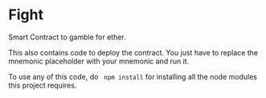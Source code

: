 # Fight
Smart Contract to gamble for ether.

This also contains code to deploy the contract. You just have to replace the mnemonic placeholder with your mnemonic and run it.

To use any of this code, do ``` npm install``` for installing all the node modules this project requires. 
